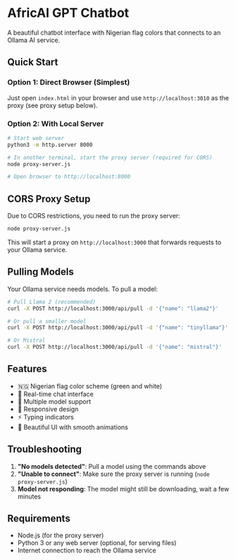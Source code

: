 # AfricAI GPT Chatbot

A beautiful chatbot interface with Nigerian flag colors that connects to an Ollama AI service.

## Quick Start

### Option 1: Direct Browser (Simplest)
Just open `index.html` in your browser and use `http://localhost:3010` as the proxy (see proxy setup below).

### Option 2: With Local Server
```bash
# Start web server
python3 -m http.server 8000

# In another terminal, start the proxy server (required for CORS)
node proxy-server.js

# Open browser to http://localhost:8000
```

## CORS Proxy Setup

Due to CORS restrictions, you need to run the proxy server:

```bash
node proxy-server.js
```

This will start a proxy on `http://localhost:3000` that forwards requests to your Ollama service.

## Pulling Models

Your Ollama service needs models. To pull a model:

```bash
# Pull Llama 2 (recommended)
curl -X POST http://localhost:3000/api/pull -d '{"name": "llama2"}'

# Or pull a smaller model
curl -X POST http://localhost:3000/api/pull -d '{"name": "tinyllama"}'

# Or Mistral
curl -X POST http://localhost:3000/api/pull -d '{"name": "mistral"}'
```

## Features

- 🇳🇬 Nigerian flag color scheme (green and white)
- 💬 Real-time chat interface
- 🤖 Multiple model support
- 📱 Responsive design
- ⚡ Typing indicators
- 🎨 Beautiful UI with smooth animations

## Troubleshooting

1. **"No models detected"**: Pull a model using the commands above
2. **"Unable to connect"**: Make sure the proxy server is running (`node proxy-server.js`)
3. **Model not responding**: The model might still be downloading, wait a few minutes

## Requirements

- Node.js (for the proxy server)
- Python 3 or any web server (optional, for serving files)
- Internet connection to reach the Ollama service